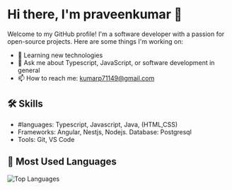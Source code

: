 # Hi there, I'm praveenkumar 👋
Welcome to my GitHub profile! I'm a software developer with a passion for open-source projects. Here are some things I'm working on:
- 🌱 Learning new technologies
- 💬 Ask me about Typescript, JavaScript, or software development in general
- 📫 How to reach me: [kumarp71149@gmail.com](mailto:kumarp71149@gmail.com)
## 🛠 Skills
- #languages: Typescript, Javascript, Java, (HTML,CSS)
- Frameworks: Angular, Nestjs, Nodejs. Database: Postgresql
- Tools: Git, VS Code
 ## 🌟 Most Used Languages
   ![Top Languages](https://github-readme-stats.vercel.app/api/top-langs/?username=praveenk545&layout=compact&theme=radical)
